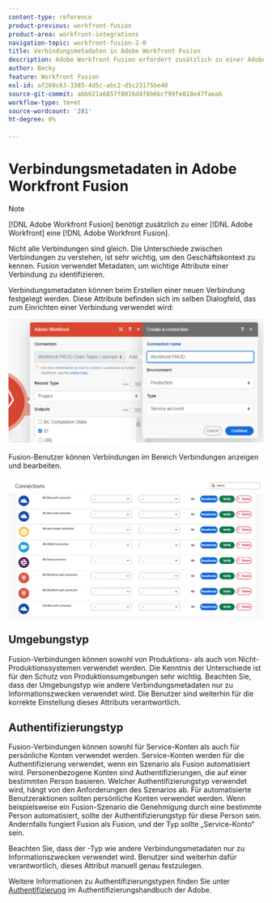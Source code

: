 ```yaml
---
content-type: reference
product-previous: workfront-fusion
product-area: workfront-integrations
navigation-topic: workfront-fusion-2-0
title: Verbindungsmetadaten in Adobe Workfront Fusion
description: Adobe Workfront Fusion erfordert zusätzlich zu einer Adobe Workfront-Lizenz eine Adobe Workfront Fusion-Lizenz.
author: Becky
feature: Workfront Fusion
exl-id: af260c63-3385-4d5c-abc2-d5c23175be40
source-git-commit: abb021a6857f8016d4f8b6bcf99fe818e47faea6
workflow-type: tm+mt
source-wordcount: '281'
ht-degree: 0%

---
```


# Verbindungsmetadaten in Adobe Workfront Fusion

>[!NOTE]
>
>[!DNL Adobe Workfront Fusion] benötigt zusätzlich zu einer [!DNL Adobe Workfront] eine [!DNL Adobe Workfront Fusion].

Nicht alle Verbindungen sind gleich. Die Unterschiede zwischen Verbindungen zu verstehen, ist sehr wichtig, um den Geschäftskontext zu kennen. Fusion verwendet Metadaten, um wichtige Attribute einer Verbindung zu identifizieren.

Verbindungsmetadaten können beim Erstellen einer neuen Verbindung festgelegt werden. Diese Attribute befinden sich im selben Dialogfeld, das zum Einrichten einer Verbindung verwendet wird:

![Verbindungsmetadaten](assets/connection-metadata-setup.png)

Fusion-Benutzer können Verbindungen im Bereich Verbindungen anzeigen und bearbeiten.

![Verbindungsmetadaten im Bereich „Verbindungen“](assets/connections-area-metadata.png)

## Umgebungstyp

Fusion-Verbindungen können sowohl von Produktions- als auch von Nicht-Produktionssystemen verwendet werden. Die Kenntnis der Unterschiede ist für den Schutz von Produktionsumgebungen sehr wichtig. Beachten Sie, dass der Umgebungstyp wie andere Verbindungsmetadaten nur zu Informationszwecken verwendet wird. Die Benutzer sind weiterhin für die korrekte Einstellung dieses Attributs verantwortlich.

## Authentifizierungstyp

Fusion-Verbindungen können sowohl für Service-Konten als auch für persönliche Konten verwendet werden. Service-Konten werden für die Authentifizierung verwendet, wenn ein Szenario als Fusion automatisiert wird. Personenbezogene Konten sind Authentifizierungen, die auf einer bestimmten Person basieren. Welcher Authentifizierungstyp verwendet wird, hängt von den Anforderungen des Szenarios ab. Für automatisierte Benutzeraktionen sollten persönliche Konten verwendet werden. Wenn beispielsweise ein Fusion-Szenario die Genehmigung durch eine bestimmte Person automatisiert, sollte der Authentifizierungstyp für diese Person sein. Andernfalls fungiert Fusion als Fusion, und der Typ sollte „Service-Konto“ sein.

Beachten Sie, dass der -Typ wie andere Verbindungsmetadaten nur zu Informationszwecken verwendet wird. Benutzer sind weiterhin dafür verantwortlich, dieses Attribut manuell genau festzulegen.

Weitere Informationen zu Authentifizierungstypen finden Sie unter [Authentifizierung](https://developer.adobe.com/developer-console/docs/guides/authentication/) im Authentifizierungshandbuch der Adobe.
